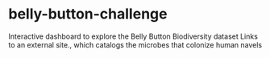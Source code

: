 # belly-button-challenge
Interactive dashboard to explore the Belly Button Biodiversity dataset Links to an external site., which catalogs the microbes that colonize human navels
